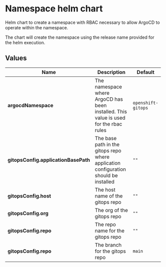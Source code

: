 # Namespace helm chart

Helm chart to create a namespace with RBAC necessary to allow ArgoCD to operate within the namespace.

The chart will create the namespace using the release name provided for the helm execution.

## Values

| Name                                 | Description                                                                          | Default            |
|--------------------------------------|--------------------------------------------------------------------------------------|--------------------|
| **argocdNamespace**                  | The namespace where ArgoCD has been installed. This value is used for the rbac rules | `openshift-gitops` |
| **gitopsConfig.applicationBasePath** | The base path in the gitops repo where application configuration should be installed | `""`               | 
| **gitopsConfig.host**                | The host name of the gitops repo                                                     | `""`               |
| **gitopsConfig.org**                 | The org of the gitops repo                                                           | `""`               |
| **gitopsConfig.repo**                | The repo name for the gitops repo                                                    | `""`               |
| **gitopsConfig.repo**                | The branch for the gitops repo                                                       | `main`             |